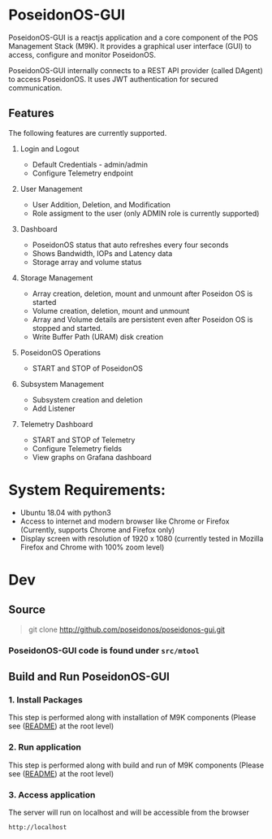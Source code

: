# PoseidonOS-GUI
PoseidonOS-GUI is a reactjs application and a core component of the POS Management Stack (M9K). It provides a graphical user interface (GUI) to access, configure and monitor PoseidonOS.

PoseidonOS-GUI internally connects to a REST API provider (called DAgent) to access PoseidonOS. It uses JWT authentication for secured communication.


## Features

The following features are currently supported.

1. Login and Logout
   - Default Credentials - admin/admin
   - Configure Telemetry endpoint


2. User Management
   - User Addition, Deletion, and Modification
   - Role assigment to the user (only ADMIN role is currently supported)


3. Dashboard
   - PoseidonOS status that auto refreshes every four seconds
   - Shows Bandwidth, IOPs and Latency data
   - Storage array and volume status


4. Storage Management
   - Array creation, deletion, mount and unmount after Poseidon OS is started
   - Volume creation, deletion, mount and unmount 
   - Array and Volume details are persistent even after Poseidon OS is stopped and started.
   - Write Buffer Path (URAM) disk creation


5. PoseidonOS Operations
   - START and STOP of PoseidonOS


6. Subsystem Management
   - Subsystem creation and deletion
   - Add Listener


7. Telemetry Dashboard
   - START and STOP of Telemetry
   - Configure Telemetry fields
   - View graphs on Grafana dashboard


# System Requirements: 
- Ubuntu 18.04 with python3 
- Access to internet and modern browser like Chrome or Firefox (Currently, supports Chrome and Firefox only)
- Display screen with resolution of 1920 x 1080 (currently tested in Mozilla Firefox and Chrome with 100% zoom level)

# Dev 
## Source 
> git clone http://github.com/poseidonos/poseidonos-gui.git 
### PoseidonOS-GUI code is found under `src/mtool` 

## Build and Run PoseidonOS-GUI

### 1. Install Packages
This step is performed along with installation of M9K components  (Please see ([README](../../README.md)) at the root level)

### 2. Run application
This step is performed along with build and run of M9K components  (Please see ([README](../../README.md)) at the root level)

### 3. Access application
The server will run on localhost and will be accessible from the browser

`
http://localhost
`
